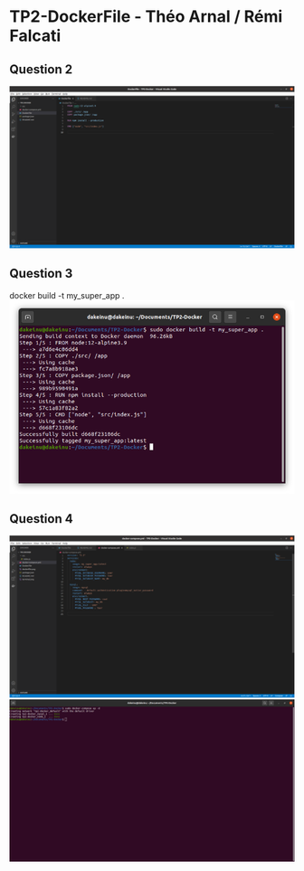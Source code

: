 # TP2-DockerFile - Théo Arnal / Rémi Falcati

## Question 2

![](dockerfile.png)

## Question 3

docker build -t my_super_app .
![](terminal.png)

## Question 4 

![](docker-compose.png)
![](compose-terminal.png)
